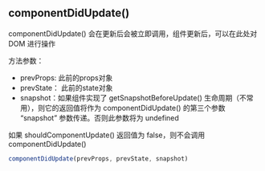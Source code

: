 
## componentDidUpdate()
componentDidUpdate() 会在更新后会被立即调用，组件更新后，可以在此处对 DOM 进行操作

方法参数：
* prevProps: 此前的props对象
* prevState： 此前的state对象
* snapshot：如果组件实现了 getSnapshotBeforeUpdate() 生命周期（不常用），则它的返回值将作为 componentDidUpdate() 的第三个参数 “snapshot” 参数传递。否则此参数将为 undefined

如果 shouldComponentUpdate() 返回值为 false，则不会调用 componentDidUpdate()
```jsx
componentDidUpdate(prevProps, prevState, snapshot)
```